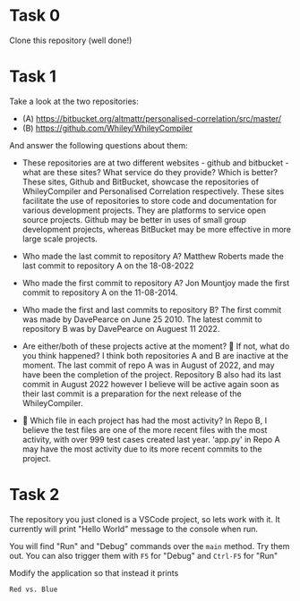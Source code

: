 # Task 0

Clone this repository (well done!)

# Task 1

Take a look at the two repositories:

  * (A) https://bitbucket.org/altmattr/personalised-correlation/src/master/
  * (B) https://github.com/Whiley/WhileyCompiler

And answer the following questions about them:

  * These repositories are at two different websites - github and bitbucket - what are these sites?  What service do they provide? Which is better?
These sites, Github and BitBucket, showcase the repositories of WhileyCompiler and Personalised Correlation respectively. These sites facilitate the use of repositories to store code and documentation for various development projects. They are platforms to service open source projects. Github may be better in uses of small group development projects, whereas BitBucket may be more effective in more large scale projects.

  * Who made the last commit to repository A?
Matthew Roberts made the last commit to repository A on the 18-08-2022

  * Who made the first commit to repository A?
Jon Mountjoy made the first commit to repository A on the 11-08-2014.  

  * Who made the first and last commits to repository B?
The first commit was made by DavePearce on June 25 2010. The latest commit to repository B was by DavePearce on Auguest 11 2022. 

  * Are either/both of these projects active at the moment? 🤔 If not, what do you think happened?
I think both repositories A and B are inactive at the moment. The last commit of repo A was in August of 2022, and may have been the completion of the project. Repository B also had its last commit in August 2022 however I believe will be active again soon as their last commit is a preparation for the next release of the WhileyCompiler.

  * 🤔 Which file in each project has had the most activity?
In Repo B, I believe the test files are one of the more recent files with the most activity, with over 999 test cases created last year. 'app.py' in Repo A may have the most activity due to its more recent commits to the project.

# Task 2

The repository you just cloned is a VSCode project, so lets work with it.  It currently will print "Hello World" message to the console when run.

You will find "Run" and "Debug" commands over the `main` method.  Try them out.  You can also trigger them with `F5` for "Debug" and `Ctrl-F5` for "Run"

Modify the application so that instead it prints

~~~~~
Red vs. Blue
~~~~~

